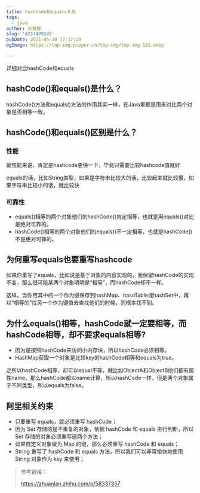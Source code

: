 ```yaml
---
title: hashCode和equals关系
tags:
  - java
author: 孙贺毅
slug: '4257409245'
pubDate: 2021-05-10 17:37:29
ogImage: https://top-img.pupper.cn/top-img/top-img-181.webp

---
```


 详细对比hashCode和equals

<!-- more -->

## **hashCode()和equals()是什么？**

hashCode()方法和equals()方法的作用其实一样，在Java里都是用来对比两个对象是否相等一致。

## hashCode()和equals()区别是什么？

### 性能

就性能来说，肯定是hashcode更快一下，毕竟只需要比较hashcode值就好

equals的话，比如String类型，如果是字符串比较大的话，比较起来就比较慢，如果字符串比较小的话，就比较快

### 可靠性

- equals()相等的两个对象他们的hashCode()肯定相等，也就是用equals()对比是绝对可靠的。
- hashCode()相等的两个对象他们的equals()不一定相等，也就是hashCode()不是绝对可靠的。

## 为何重写equals也要重写hashcode

如果你重写了equals，比如说是基于对象的内容实现的，而保留hashCode的实现不变，那么很可能某两个对象明明是“相等”，而hashCode却不一样。

这样，当你用其中的一个作为键保存到hashMap、hasoTable或hashSet中，再以“相等的”找另一个作为键值去查找他们的时候，则根本找不到。

## **为什么equals()相等，hashCode就一定要相等，而hashCode相等，却不要求equals相等?**

- 因为是按照hashCode来访问小内存块，所以hashCode必须相等。
- HashMap获取一个对象是比较key的hashCode相等和equals为true。

之所以hashCode相等，却可以equal不等，就比如ObjectA和ObjectB他们都有属性name，那么hashCode都以name计算，所以hashCode一样，但是两个对象属于不同类型，所以equals为false。

## 阿里相关约束

- 只要重写 equals，就必须重写 hashCode；
- 因为 Set 存储的是不重复的对象，依据 hashCode 和 equals 进行判断，所以 Set 存储的对象必须重写这两个方法；
- 如果自定义对象做为 Map 的键，那么必须重写 hashCode 和 equals；
- String 重写了 hashCode 和 equals 方法，所以我们可以非常愉快地使用 String 对象作为 key 来使用；

> 参考链接：
>
> https://zhuanlan.zhihu.com/p/58337357